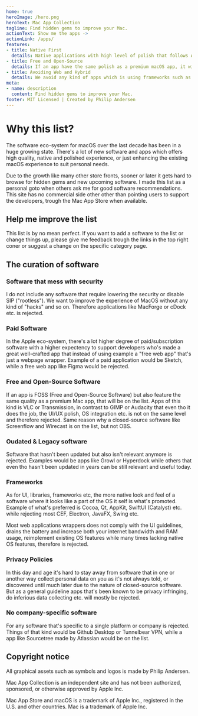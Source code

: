 ```yaml
---
home: true
heroImage: /hero.png
heroText: Mac App Collection
tagline: Find hidden gems to improve your Mac.
actionText: Show me the apps ->
actionLink: /apps/
features:
- title: Native First
  details: Native applications with high level of polish that follows Apple's guidelines and rules is promoted.
- title: Free and Open-Source
  details: If an app have the same polish as a premium macOS app, it will be promoted on the list.
- title: Avoiding Web and Hybrid
  details: We avoid any kind of apps which is using frameworks such as Electron and/or violate the UI/UX.
meta:
- name: description
  content: Find hidden gems to improve your Mac.
footer: MIT Licensed | Created by Philip Andersen
---
```



# Why this list?

The software eco-system for macOS over the last decade has been in a huge growing state. There's a lot of new software and apps which offers high quality, native and polished experience, or just enhancing the existing macOS experience to suit personal needs.

Due to the growth like many other store fronts, sooner or later it gets hard to browse for hidden gems and new upcoming software. I made this list as a personal goto when others ask me for good software recommendations. This site has no commercial side other other than pointing users to support the developers, trough the Mac App Store when available.

## Help me improve the list

This list is by no mean perfect. If you want to add a software to the list or change things up, please give me feedback trough the links in the top right coner or suggest a change on the specific category page.


## The curation of software

### Software that mess with security

I do not include any software that require lowering the security or disable SIP ("rootless"). We want to improve the experience of MacOS without any kind of "hacks" and so on. Therefore applications like MacForge or cDock etc. is rejected.

### Paid Software

In the Apple eco-system, there's a lot higher degree of paid/subscription software with a higher expectency to support developers who's made a great well-crafted app that instead of using example a "free web app" that's just a webpage wrapper. Example of a paid application would be Sketch, while a free web app like Figma would be rejected.

### Free and Open-Source Software

If an app is FOSS (Free and Open-Source Software) but also feature the same quality as a premium Mac app, that will be on the list. Apps of this kind is VLC or Transmission, in contrast to GIMP or Audacity that even tho it does the job, the UI/UX polish, OS integration etc. is not on the same level and therefore rejected. Same reason why a closed-source software like Screenflow and Wirecast is on the list, but not OBS.

### Oudated & Legacy software 

Software that hasn't been updated but also isn't relevant anymore is rejected. Examples would be apps like Growl or Hyperdock while others that even tho hasn't been updated in years can be still relevant and useful today.

### Frameworks

As for UI, libraries, frameworks etc, the more native look and feel of a software where it looks like a part of the OS it self is what's promoted. Example of what's preferred is Cocoa, Qt, AppKit, SwiftUI (Catalyst) etc. while rejecting most CEF, Electron, JavaFX, Swing etc.

Most web applications wrappers does not comply with the UI guidelines, drains the battery and increase both your internet bandwidth and RAM usage, reimplement existing OS features while many times lacking native OS features, therefore is rejected.

### Privacy Policies

In this day and age it's hard to stay away from software that in one or another way collect personal data on you as it's not always told, or discovered until much later due to the nature of closed-source software. But as a general guideline apps that's been known to be privacy infringing, do inferious data collecting etc. will mostly be rejected.

### No company-specific software

For any software that's specific to a single platform or company is rejected. Things of that kind would be Github Desktop or Tunnelbear VPN, while a app like Sourcetree made by Atlassian would be on the list.




## Copyright notice

All graphical assets such as symbols and logos is made by Philip Andersen. 

Mac App Collection is an independent site and has not been authorized, sponsored, or otherwise approved by Apple Inc.

Mac App Store and macOS is a trademark of Apple Inc., registered in the U.S. and other countries. Mac is a trademark of Apple Inc.
